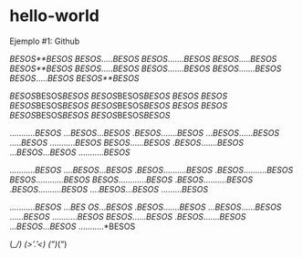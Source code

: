 # hello-world
Ejemplo #1: Github

*BESOS**BESOS* 
*BESOS*.....*BESOS* 
*BESOS*.......*BESOS* 
*BESOS*.....*BESOS* 
*BESOS**BESOS* 
*BESOS*.....*BESOS* 
*BESOS*.......*BESOS* 
*BESOS*.......*BESOS* 
*BESOS*.....*BESOS* 
*BESOS**BESOS* 

*BESOS*BESOS*BESOS*
*BESOS*BESOS*BESOS* 
*BESOS* 
*BESOS* 
*BESOS*BESOS*BESOS* 
*BESOS*BESOS*BESOS* 
*BESOS* 
*BESOS* 
*BESOS*BESOS*BESOS* 
*BESOS*BESOS*BESOS* 

...........*BESOS* 
...*BESOS*...*BESOS* 
.*BESOS*.......*BESOS* 
...*BESOS*......*BESOS* 
.....*BESOS* 
...........*BESOS* 
*BESOS*......*BESOS* 
.*BESOS*.......*BESOS* 
...*BESOS*...*BESOS* 
...........*BESOS* 

...........*BESOS* 
....*BESOS*...*BESOS* 
.*BESOS*..........*BESOS* 
.*BESOS*..........*BESOS* 
*BESOS*............*BESOS* 
*BESOS*............*BESOS* 
.*BESOS*..........*BESOS* 
.*BESOS*..........*BESOS* 
....*BESOS*...*BESOS* 
.........*BESOS*

...........*BESOS* 
...*BES OS*...*BESOS* 
.*BESOS*.......*BESOS* 
...*BESOS*......*BESOS* 
......*BESOS* 
...........*BESOS* 
*BESOS*......*BESOS* 
.*BESOS*.......*BESOS* 
...*BESOS*...*BESOS* 
...........*BESOS


(\__/)
(>’.’<)
(“)_(“)
